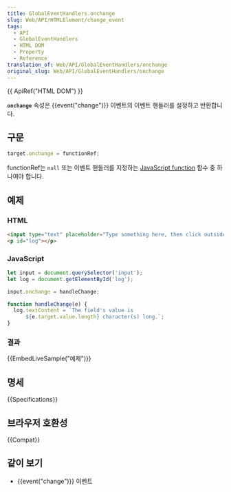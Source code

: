 ```yaml
---
title: GlobalEventHandlers.onchange
slug: Web/API/HTMLElement/change_event
tags:
  - API
  - GlobalEventHandlers
  - HTML DOM
  - Property
  - Reference
translation_of: Web/API/GlobalEventHandlers/onchange
original_slug: Web/API/GlobalEventHandlers/onchange
---
```

{{ ApiRef("HTML DOM") }}

**`onchange`** 속성은 {{event("change")}} 이벤트의 이벤트 핸들러를 설정하고 반환합니다.

## 구문

```js
target.onchange = functionRef;
```

functionRef는 `null` 또는 이벤트 핸들러를 지정하는 [JavaScript function](/ko/docs/Web/JavaScript/Reference/Functions) 함수 중 하나여야 합니다.

## 예제

### HTML

```html
<input type="text" placeholder="Type something here, then click outside of the field." size="50">
<p id="log"></p>
```

### JavaScript

```js
let input = document.querySelector('input');
let log = document.getElementById('log');

input.onchange = handleChange;

function handleChange(e) {
  log.textContent = `The field's value is
      ${e.target.value.length} character(s) long.`;
}
```

### 결과

{{EmbedLiveSample("예제")}}

## 명세

{{Specifications}}

## 브라우저 호환성

{{Compat}}

## 같이 보기

- {{event("change")}} 이벤트
